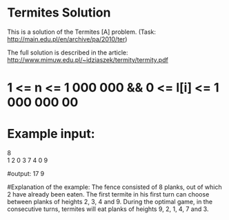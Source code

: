 # Termites Solution

This is a solution of the Termites [A] problem. (Task: http://main.edu.pl/en/archive/pa/2010/ter)

The full solution is described in the article: http://www.mimuw.edu.pl/~idziaszek/termity/termity.pdf

# 1 <=  n <= 1 000 000 && 0 <= l[i] <= 1 000 000 00

# Example input:                    
 8                            
 1 2 0 3 7 4 0 9

#output:
 17 9


#Explanation of the example: 
The fence consisted of 8 planks, out of which 2 have already been eaten. The first termite in his first turn can choose between planks of heights 2, 3, 4 and 9. During the optimal game, in the consecutive turns, termites will eat planks of heights 9, 2, 1, 4, 7 and 3.
